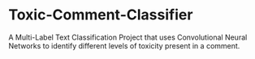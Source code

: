 # Toxic-Comment-Classifier
A Multi-Label Text Classification Project that uses Convolutional Neural Networks to identify different levels of toxicity present in a comment.
